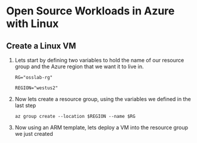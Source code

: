 # Open Source Workloads in Azure with Linux
## Create a Linux VM

1. Lets start by defining two variables to hold the name of our resource group and the Azure region that we want it to live in.
    ```
    RG="osslab-rg"
    
    REGION="westus2"
    ```
1. Now lets create a resource group, using the variables we defined in the last step
    ```
    az group create --location $REGION --name $RG
    ```
1. Now using an ARM template, lets deploy a VM into the resource group we just created
    ```
    
    ```
